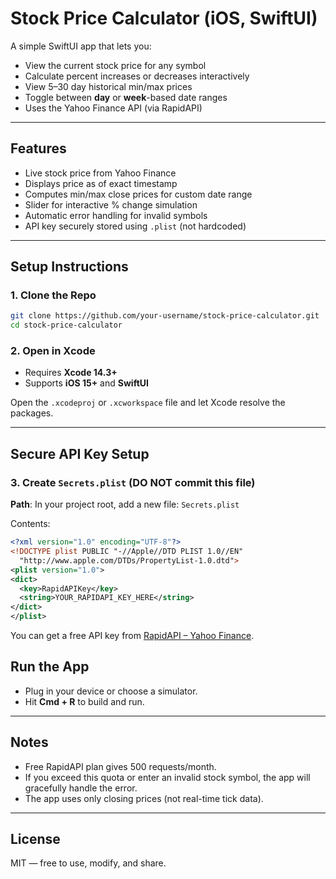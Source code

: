 # Stock Price Calculator (iOS, SwiftUI)

A simple SwiftUI app that lets you:

- View the current stock price for any symbol
- Calculate percent increases or decreases interactively
- View 5–30 day historical min/max prices
- Toggle between **day** or **week**-based date ranges
- Uses the Yahoo Finance API (via RapidAPI)

---

## Features

- Live stock price from Yahoo Finance
- Displays price as of exact timestamp
- Computes min/max close prices for custom date range
- Slider for interactive % change simulation
- Automatic error handling for invalid symbols
- API key securely stored using `.plist` (not hardcoded)

---

## Setup Instructions

### 1. Clone the Repo

```bash
git clone https://github.com/your-username/stock-price-calculator.git
cd stock-price-calculator
```

### 2. Open in Xcode

- Requires **Xcode 14.3+**
- Supports **iOS 15+** and **SwiftUI**

Open the `.xcodeproj` or `.xcworkspace` file and let Xcode resolve the packages.

---

## Secure API Key Setup

### 3. Create `Secrets.plist` (DO NOT commit this file)

**Path**: In your project root, add a new file: `Secrets.plist`

Contents:

```xml
<?xml version="1.0" encoding="UTF-8"?>
<!DOCTYPE plist PUBLIC "-//Apple//DTD PLIST 1.0//EN"
  "http://www.apple.com/DTDs/PropertyList-1.0.dtd">
<plist version="1.0">
<dict>
  <key>RapidAPIKey</key>
  <string>YOUR_RAPIDAPI_KEY_HERE</string>
</dict>
</plist>
```

You can get a free API key from [RapidAPI – Yahoo Finance](https://rapidapi.com/apidojo/api/yh-finance/).

## Run the App

- Plug in your device or choose a simulator.
- Hit **Cmd + R** to build and run.

---

## Notes

- Free RapidAPI plan gives 500 requests/month.
- If you exceed this quota or enter an invalid stock symbol, the app will gracefully handle the error.
- The app uses only closing prices (not real-time tick data).

---

## License

MIT — free to use, modify, and share.

